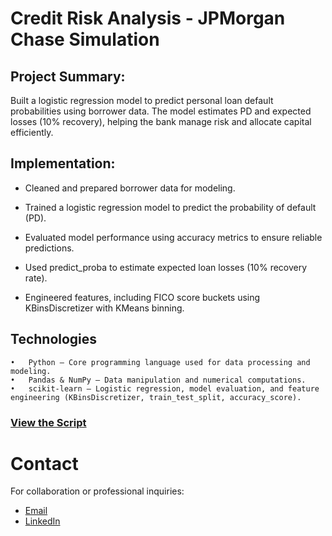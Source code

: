 # Credit Risk Analysis - JPMorgan Chase Simulation

## Project Summary:
Built a logistic regression model to predict personal loan default probabilities using borrower data. The model estimates PD and expected losses (10% recovery), helping the bank manage risk and allocate capital efficiently.

## Implementation: 
- Cleaned and prepared borrower data for modeling.

- Trained a logistic regression model to predict the probability of default (PD).

- Evaluated model performance using accuracy metrics to ensure reliable predictions.

- Used predict_proba to estimate expected loan losses (10% recovery rate).

- Engineered features, including FICO score buckets using KBinsDiscretizer with KMeans binning.

## Technologies
	•	Python – Core programming language used for data processing and modeling.
	•	Pandas & NumPy – Data manipulation and numerical computations.
	•	scikit-learn – Logistic regression, model evaluation, and feature engineering (KBinsDiscretizer, train_test_split, accuracy_score). 

### [View the Script](https://github.com/Chi-Matty/Predictive-Credit-Risk-Assessment-JPMorgan-Chase-Simulation/blob/main/credit_risk_analysis.ipynb)

# Contact
For collaboration or professional inquiries:  
- [Email](mailto:mathiasmichael2@gmail.com)  
- [LinkedIn](https://www.linkedin.com/in/michael-matty)

